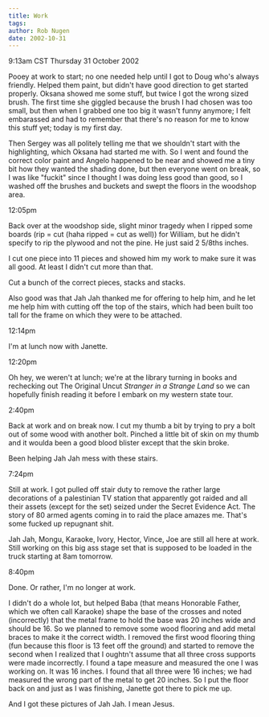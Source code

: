 ```yaml
---
title: Work
tags: 
author: Rob Nugen
date: 2002-10-31
---
```


<p class=date>9:13am CST Thursday 31 October 2002</p>

<p>Pooey at work to start; no one needed help until I got to Doug
who's always friendly.  Helped them paint, but didn't have good
direction to get started properly.  Oksana showed me some stuff, but
twice I got the wrong sized brush.  The first time she giggled because
the brush I had chosen was too small, but then when I grabbed one too
big it wasn't funny anymore; I felt embarassed and had to remember
that there's no reason for me to know this stuff yet; today is my
first day.</p>

<p>Then Sergey was all politely telling me that we shouldn't start
with the highlighting, which Oksana had started me with.  So I went
and found the correct color paint and Angelo happened to be near and
showed me a tiny bit how they wanted the shading done, but then
everyone went on break, so I was like "fuckit" since I thought I was
doing less good than good, so I washed off the brushes and buckets and
swept the floors in the woodshop area.</p>

<p class=date>12:05pm</p>

<p>Back over at the woodshop side, slight minor tragedy when I ripped
some boards (rip = cut (haha ripped = cut as well)) for William, but
he didn't specify to rip the plywood and not the pine.  He just said 2
5/8ths inches.</p>

<p>I cut one piece into 11 pieces and showed him my work to make sure
it was all good.  At least I didn't cut more than that.</p>

<p>Cut a bunch of the correct pieces, stacks and stacks.</p>

<p>Also good was that Jah Jah thanked me for offering to help him, and
he let me help him with cutting off the top of the stairs, which had
been built too tall for the frame on which they were to be
attached.</p>

<p class=date>12:14pm</p>

<p>I'm at lunch now with Janette.</p>

<p class=date>12:20pm</p>

<p>Oh hey, we weren't at lunch; we're at the library turning in books
and rechecking out The Original Uncut <em>Stranger in a Strange
Land</em> so we can hopefully finish reading it before I embark on my
western state tour.</p>

<p class=date>2:40pm</p>

<p>Back at work and on break now.  I cut my thumb a bit by trying to
pry a bolt out of some wood with another bolt.  Pinched a little bit
of skin on my thumb and it woulda been a good blood blister except
that the skin broke.</p>

<p>Been helping Jah Jah mess with these stairs.</p>

<p class=date>7:24pm</p>

<p>Still at work.  I got pulled off stair duty to remove the rather
large decorations of a palestinian TV station that apparently got
raided and all their assets (except for the set) seized under the
Secret Evidence Act.  The story of 80 armed agents coming in to raid
the place amazes me.  That's some fucked up repugnant shit.</p>

<p>Jah Jah, Mongu, Karaoke, Ivory, Hector, Vince, Joe are still all
here at work.  Still working on this big ass stage set that is
supposed to be loaded in the truck starting at 8am tomorrow.</p>

<p class=date>8:40pm</p>

<p>Done.   Or rather, I'm no longer at work.</p>

<p>I didn't do a whole lot, but helped Baba (that means Honorable
Father, which we often call Karaoke) shape the base of the crosses and
noted (incorrectly) that the metal frame to hold the base was 20
inches wide and should be 16.  So we planned to remove some wood
flooring and add metal braces to make it the correct width.  I removed
the first wood flooring thing (fun because this floor is 13 feet off
the ground) and started to remove the second when I realized that I
oughtn't assume that all three cross supports were made incorrectly.
I found a tape measure and measured the one I was working on.  It was
16 inches.  I found that all three were 16 inches; we had measured the
wrong part of the metal to get 20 inches.  So I put the floor back on
and just as I was finishing, Janette got there to pick me up.</p>

<p>And I got these pictures of Jah Jah.  I mean Jesus.</p>

